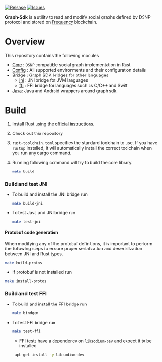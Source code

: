 <!-- PROJECT SHIELDS -->
<!--
*** I'm using markdown "reference style" links for readability.
*** Reference links are enclosed in brackets [ ] instead of parentheses ( ).
*** See the bottom of this document for the declaration of the reference variables
*** for contributors-url, forks-url, etc. This is an optional, concise syntax you may use.
*** https://www.markdownguide.org/basic-syntax/#reference-style-links
-->

[![Release][release-shield]][release-url]
[![Issues][issues-shield]][issues-url]

**Graph-Sdk** is a utility to read and modify social graphs defined by [DSNP](https://www.dsnp.org) protocol and stored on [Frequency](https://github.com/LibertyDSNP/frequency) blockchain.

# Overview

This repository contains the following modules
- [Core](core) : `DSNP` compatible social graph implementation in Rust
- [Config](config) : All supported environments and their configuration details
- [Bridge](bridge) : Graph SDK bridges for other languages
  - [jni](bridge/jni) : JNI bridge for JVM languages
  - [ffi](bridge/ffi) : FFI bridge for languages such as C/C++ and Swift
- [Java](java): Java and Android wrappers around graph sdk.

# Build

1. Install Rust using the [official instructions](https://www.rust-lang.org/tools/install).
2. Check out this repository
3. `rust-toolchain.toml` specifies the standard toolchain to use. If you have `rustup` installed, it will automatically install the correct toolchain when you run any cargo command.
4. Running following command will try to build the core library.

    ```sh
    make build
    ```
   
### Build and test JNI
- To build and install the JNI bridge run

    ```sh
    make build-jni
    ```

-  To test Java and JNI bridge run

    ```sh
    make test-jni
    ```
#### Protobuf code generation
When modifying any of the protobuf definitions, it is important to perform the following steps to ensure proper 
serialization and deserialization between JNI and Rust types.
```sh
make build-protos
```
- If protobuf is not installed run
```sh
make install-protos
```
### Build and test FFI
- To build and install the FFI bridge run

    ```sh
    make bindgen
    ```

-  To test FFI bridge run

    ```sh
    make test-ffi
    ```
   - FFI tests have a dependency on `libsodium-dev` and expect it to be installed
    ```sh
     apt-get install -y libsodium-dev
    ```
   

<!-- MARKDOWN LINKS & IMAGES -->
<!-- https://www.markdownguide.org/basic-syntax/#reference-style-links -->

[issues-shield]: https://img.shields.io/github/issues/LibertyDSNP/graph-sdk.svg?style=for-the-badge
[issues-url]: https://github.com/LibertyDSNP/graph-sdk/issues
[release-shield]: https://img.shields.io/github/v/release/LibertyDSNP/graph-sdk?style=for-the-badge
[release-url]: https://github.com/LibertyDSNP/graph-sdk/releases

